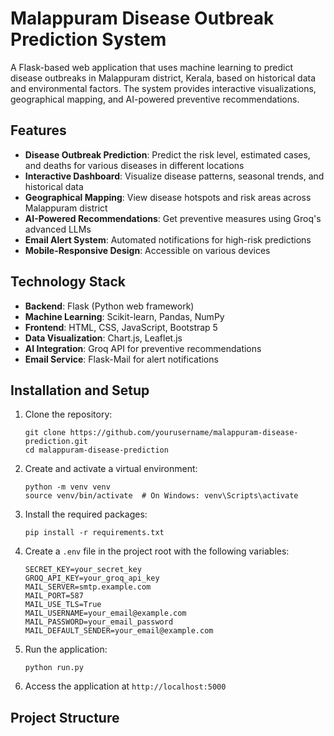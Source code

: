 # Malappuram Disease Outbreak Prediction System

A Flask-based web application that uses machine learning to predict disease outbreaks in Malappuram district, Kerala, based on historical data and environmental factors. The system provides interactive visualizations, geographical mapping, and AI-powered preventive recommendations.

## Features

- **Disease Outbreak Prediction**: Predict the risk level, estimated cases, and deaths for various diseases in different locations
- **Interactive Dashboard**: Visualize disease patterns, seasonal trends, and historical data
- **Geographical Mapping**: View disease hotspots and risk areas across Malappuram district
- **AI-Powered Recommendations**: Get preventive measures using Groq's advanced LLMs
- **Email Alert System**: Automated notifications for high-risk predictions
- **Mobile-Responsive Design**: Accessible on various devices

## Technology Stack

- **Backend**: Flask (Python web framework)
- **Machine Learning**: Scikit-learn, Pandas, NumPy
- **Frontend**: HTML, CSS, JavaScript, Bootstrap 5
- **Data Visualization**: Chart.js, Leaflet.js
- **AI Integration**: Groq API for preventive recommendations
- **Email Service**: Flask-Mail for alert notifications

## Installation and Setup

1. Clone the repository:
   ```
   git clone https://github.com/yourusername/malappuram-disease-prediction.git
   cd malappuram-disease-prediction
   ```

2. Create and activate a virtual environment:
   ```
   python -m venv venv
   source venv/bin/activate  # On Windows: venv\Scripts\activate
   ```

3. Install the required packages:
   ```
   pip install -r requirements.txt
   ```

4. Create a `.env` file in the project root with the following variables:
   ```
   SECRET_KEY=your_secret_key
   GROQ_API_KEY=your_groq_api_key
   MAIL_SERVER=smtp.example.com
   MAIL_PORT=587
   MAIL_USE_TLS=True
   MAIL_USERNAME=your_email@example.com
   MAIL_PASSWORD=your_email_password
   MAIL_DEFAULT_SENDER=your_email@example.com
   ```

5. Run the application:
   ```
   python run.py
   ```

6. Access the application at `http://localhost:5000`

## Project Structure 